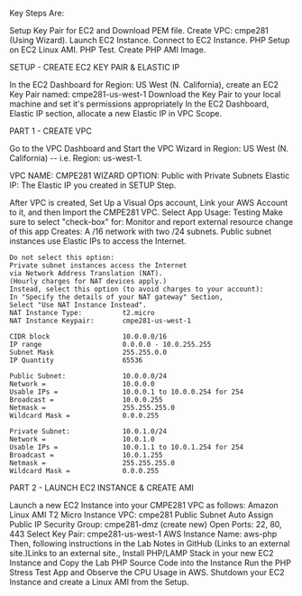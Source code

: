 Key Steps Are:

Setup Key Pair for EC2 and Download PEM file.
Create VPC:  cmpe281 (Using Wizard).
Launch EC2 Instance.
Connect to EC2 Instance.
PHP Setup on EC2 Linux AMI.
PHP Test.
Create PHP AMI Image.

SETUP - CREATE EC2 KEY PAIR & ELASTIC IP

In the EC2 Dashboard for Region: US West (N. California), create an EC2 Key Pair named:  cmpe281-us-west-1
Download the Key Pair to your local machine and set it's permissions appropriately
In the EC2 Dashboard, Elastic IP section, allocate a new Elastic IP in VPC Scope.


PART 1 - CREATE VPC

Go to the VPC Dashboard and Start the VPC Wizard in Region:  US West (N. California) -- i.e. Region: us-west-1.

VPC NAME:  CMPE281
WIZARD OPTION:  Public with Private Subnets
Elastic IP: The Elastic IP you created in SETUP Step.

After VPC is created, Set Up a Visual Ops account, Link your AWS Account to it, and then Import the CMPE281 VPC.
Select App Usage: Testing
Make sure to select "check-box" for:  Monitor and report external resource change of this app
    Creates:  A /16 network with two /24 subnets. 
    Public subnet instances use Elastic IPs to 
    access the Internet. 
    
    Do not select this option:
    Private subnet instances access the Internet 
    via Network Address Translation (NAT).  
    (Hourly charges for NAT devices apply.)
    Instead, select this option (to avoid charges to your account):
    In "Specify the details of your NAT gateway" Section,
    Select "Use NAT Instance Instead".  
    NAT Instance Type:          t2.micro
    NAT Instance Keypair:       cmpe281-us-west-1

    CIDR block                  10.0.0.0/16 
    IP range                    0.0.0.0 - 10.0.255.255   
    Subnet Mask                 255.255.0.0  
    IP Quantity                 65536   

    Public Subnet:              10.0.0.0/24
    Network =                   10.0.0.0
    Usable IPs =                10.0.0.1 to 10.0.0.254 for 254
    Broadcast =                 10.0.0.255
    Netmask =                   255.255.255.0
    Wildcard Mask =             0.0.0.255

    Private Subnet:             10.0.1.0/24
    Network =                   10.0.1.0
    Usable IPs =                10.0.1.1 to 10.0.1.254 for 254
    Broadcast =                 10.0.1.255
    Netmask =                   255.255.255.0
    Wildcard Mask =             0.0.0.255

PART 2 - LAUNCH EC2 INSTANCE & CREATE AMI

Launch a new EC2 Instance into your CMPE281 VPC as follows:
Amazon Linux AMI 
T2 Micro Instance
VPC: cmpe281
Public Subnet
Auto Assign Public IP
Security Group: cmpe281-dmz (create new)
    Open Ports: 22, 80, 443
Select Key Pair: cmpe281-us-west-1
AWS Instance Name:  aws-php
Then, following instructions in the Lab Notes in GitHub (Links to an external site.)Links to an external site., Install PHP/LAMP Stack in your new EC2 Instance and Copy the Lab PHP Source Code into the Instance
Run the PHP Stress Test App and Observe the CPU Usage in AWS.
Shutdown your EC2 Instance and create a Linux AMI from the Setup.
